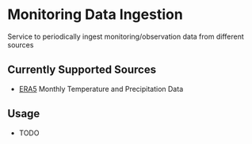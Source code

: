 # Monitoring Data Ingestion

Service to periodically ingest monitoring/observation data from different sources

## Currently Supported Sources
- [ERA5](https://cds.climate.copernicus.eu/cdsapp#!/dataset/reanalysis-era5-single-levels-monthly-means) Monthly Temperature and Precipitation Data

## Usage
- TODO